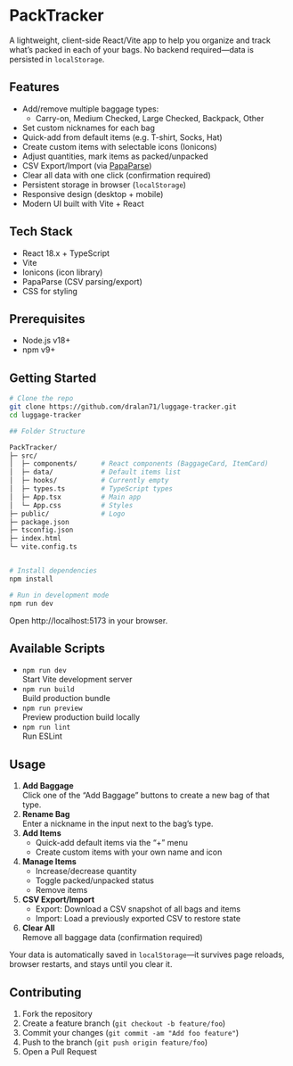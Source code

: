 # PackTracker

A lightweight, client-side React/Vite app to help you organize and track what’s packed in each of your bags. No backend required—data is persisted in `localStorage`.

## Features

- Add/remove multiple baggage types:
  - Carry-on, Medium Checked, Large Checked, Backpack, Other
- Set custom nicknames for each bag
- Quick-add from default items (e.g. T-shirt, Socks, Hat)
- Create custom items with selectable icons (Ionicons)
- Adjust quantities, mark items as packed/unpacked
- CSV Export/Import (via [PapaParse](https://www.papaparse.com/))
- Clear all data with one click (confirmation required)
- Persistent storage in browser (`localStorage`)
- Responsive design (desktop + mobile)
- Modern UI built with Vite + React

## Tech Stack

- React 18.x + TypeScript
- Vite
- Ionicons (icon library)
- PapaParse (CSV parsing/export)
- CSS for styling

## Prerequisites

- Node.js v18+
- npm v9+

## Getting Started

```bash
# Clone the repo
git clone https://github.com/dralan71/luggage-tracker.git
cd luggage-tracker

## Folder Structure

PackTracker/
├─ src/
│  ├─ components/      # React components (BaggageCard, ItemCard)
│  ├─ data/            # Default items list
│  ├─ hooks/           # Currently empty
│  ├─ types.ts         # TypeScript types
│  ├─ App.tsx          # Main app
│  └─ App.css          # Styles
├─ public/             # Logo
├─ package.json
├─ tsconfig.json
├─ index.html
└─ vite.config.ts


# Install dependencies
npm install

# Run in development mode
npm run dev
```

Open http://localhost:5173 in your browser.

## Available Scripts

- `npm run dev`  
  Start Vite development server
- `npm run build`  
  Build production bundle
- `npm run preview`  
  Preview production build locally
- `npm run lint`  
  Run ESLint

## Usage

1. **Add Baggage**  
   Click one of the “Add Baggage” buttons to create a new bag of that type.
2. **Rename Bag**  
   Enter a nickname in the input next to the bag’s type.
3. **Add Items**
   - Quick-add default items via the “+” menu
   - Create custom items with your own name and icon
4. **Manage Items**
   - Increase/decrease quantity
   - Toggle packed/unpacked status
   - Remove items
5. **CSV Export/Import**
   - Export: Download a CSV snapshot of all bags and items
   - Import: Load a previously exported CSV to restore state
6. **Clear All**  
   Remove all baggage data (confirmation required)

Your data is automatically saved in `localStorage`—it survives page reloads, browser restarts, and stays until you clear it.

## Contributing

1.  Fork the repository
2.  Create a feature branch (`git checkout -b feature/foo`)
3.  Commit your changes (`git commit -am "Add foo feature"`)
4.  Push to the branch (`git push origin feature/foo`)
5.  Open a Pull Request
